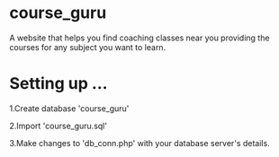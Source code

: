# course_guru
A website that helps you find coaching classes near you providing the courses for any subject you want to learn.

# Setting up ...

1.Create database 'course_guru'

2.Import 'course_guru.sql'

3.Make changes to 'db_conn.php' with your database server's details.
